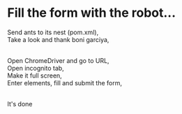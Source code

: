 # Fill the form with the robot...

Send ants to its nest (pom.xml),<br>
Take a look and thank boni garciya,<br><br>

Open ChromeDriver and go to URL,<br>
Open incognito tab,<br>
Make it full screen,<br>
Enter elements, fill and submit the form,<br><br>

It's done

